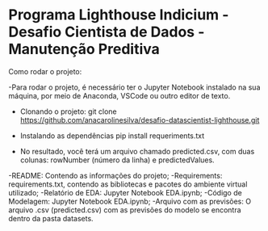 # Programa Lighthouse Indicium - Desafio Cientista de Dados - Manutenção Preditiva

Como rodar o projeto:

-Para rodar o projeto, é necessário ter o Jupyter Notebook instalado na sua máquina, por meio de Anaconda, VSCode ou outro editor de texto.

* Clonando o projeto:
git clone https://github.com/anacarolinesilva/desafio-datascientist-lighthouse.git

* Instalando as dependências
pip install requeriments.txt

- No resultado, você terá um arquivo chamado predicted.csv, com duas colunas: rowNumber (número da linha) e predictedValues.


-README: Contendo as informações do projeto;
-Requirements: requirements.txt, contendo as bibliotecas e pacotes do ambiente virtual utilizado;
-Relatório de EDA: Jupyter Notebook EDA.ipynb;
-Código de Modelagem: Jupyter Notebook EDA.ipynb;
-Arquivo com as previsões: O arquivo .csv (predicted.csv) com as previsões do modelo se encontra dentro da pasta datasets.